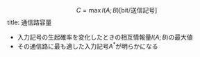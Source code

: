 $$C=\max I(A;B)\text{[bit/送信記号]}$$
title: 通信路容量
- 入力記号の生起確率を変化したときの相互情報量$I(A;B)$の最大値
- その通信路に最も適した入力記号$A^*$が明らかになる
